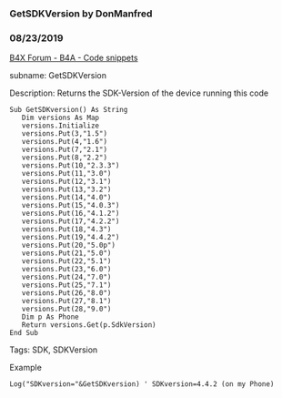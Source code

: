 ### GetSDKVersion by DonManfred
### 08/23/2019
[B4X Forum - B4A - Code snippets](https://www.b4x.com/android/forum/threads/40510/)

subname: GetSDKVersion  
  
Description: Returns the SDK-Version of the device running this code  
  

```B4X
Sub GetSDKversion() As String  
   Dim versions As Map  
   versions.Initialize  
   versions.Put(3,"1.5")  
   versions.Put(4,"1.6")  
   versions.Put(7,"2.1")  
   versions.Put(8,"2.2")  
   versions.Put(10,"2.3.3")  
   versions.Put(11,"3.0")  
   versions.Put(12,"3.1")  
   versions.Put(13,"3.2")  
   versions.Put(14,"4.0")  
   versions.Put(15,"4.0.3")  
   versions.Put(16,"4.1.2")  
   versions.Put(17,"4.2.2")  
   versions.Put(18,"4.3")  
   versions.Put(19,"4.4.2")  
   versions.Put(20,"5.0p")  
   versions.Put(21,"5.0")  
   versions.Put(22,"5.1")  
   versions.Put(23,"6.0")  
   versions.Put(24,"7.0")  
   versions.Put(25,"7.1")  
   versions.Put(26,"8.0")  
   versions.Put(27,"8.1")  
   versions.Put(28,"9.0")  
   Dim p As Phone  
   Return versions.Get(p.SdkVersion)  
End Sub
```

  
  
Tags: SDK, SDKVersion  
  
Example  

```B4X
Log("SDKversion="&GetSDKversion) ' SDKversion=4.4.2 (on my Phone)
```